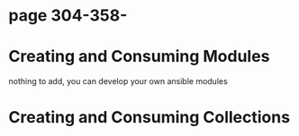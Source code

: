 # page 304-358-
# Creating and Consuming Modules

nothing to add, you can develop your own ansible modules

# Creating and Consuming Collections
